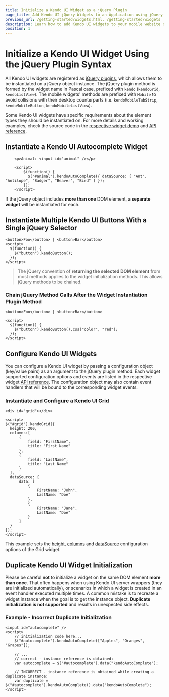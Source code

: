 ```yaml
---
title: Initialize a Kendo UI Widget as a jQuery Plugin
page_title: Add Kendo UI jQuery Widgets to an Application using jQuery Plugin
previous_url: /getting-started/widgets.html, /getting-started/widgets
description: Learn how to add Kendo UI widgets to your mobile website or web application.
position: 1
---
```


# Initialize a Kendo UI Widget Using the jQuery Plugin Syntax

All Kendo UI widgets are registered as [jQuery plugins](http://learn.jquery.com/plugins/), which allows them to be instantiated on a jQuery object
instance. The jQuery plugin method is formed by the widget name in Pascal case, prefixed with `kendo` (`kendoGrid`, `kendoListView`).  The mobile
widgets' methods are prefixed with `Mobile` to avoid collisions with their desktop counterparts (i.e. `kendoMobileTabStrip`, `kendoMobileButton`,
`kendoMobileListView`).

Some Kendo UI widgets have specific requirements about the element types they should be instantiated on. For more details and working examples,
check the source code in the [respective widget demo](http://demos.telerik.com/kendo-ui/) and [API reference](/api/introduction).

## Instantiate a Kendo UI Autocomplete Widget

        <p>Animal: <input id="animal" /></p>

        <script>
            $(function() {
              $("#animal").kendoAutoComplete({ dataSource: [ "Ant", "Antilope", "Badger", "Beaver", "Bird" ] });
            });
        </script>

If the jQuery object includes **more than one** DOM element, **a separate widget** will be instantiated for each.

## Instantiate Multiple Kendo UI Buttons With a Single jQuery Selector

    <button>Foo</button> | <button>Bar</button>
    <script>
      $(function() {
        $("button").kendoButton();
      });
    </script>


> The jQuery convention of **returning the selected DOM element** from most methods applies to the widget initialization methods. This allows jQuery
> methods to be chained.

### Chain jQuery Method Calls After the Widget Instantiation Plugin Method

    <button>Foo</button> | <button>Bar</button>

    <script>
      $(function() {
        $("button").kendoButton().css("color", "red");
      });
    </script>

## Configure Kendo UI Widgets

You can configure a Kendo UI widget by passing a configuration object (key/value pairs) as an argument to the jQuery plugin method. Each widget supported
configuration options and events are listed in the respective widget [API reference](/api/introduction). The configuration object may also contain
event handlers that will be bound to the corresponding widget events.

### Instantiate and Configure a Kendo UI Grid

    <div id="grid"></div>

    <script>
    $("#grid").kendoGrid({
      height: 200,
      columns:[
          {
              field: "FirstName",
              title: "First Name"
          },
          {
              field: "LastName",
              title: "Last Name"
          }
      ],
      dataSource: {
          data: [
              {
                  FirstName: "John",
                  LastName: "Doe"
              },
              {
                  FirstName: "Jane",
                  LastName: "Doe"
              }
          ]
      }
    });
    </script>

This example sets the [height](/api/web/grid#height-numberstring), [columns](/api/web/grid#columns-array) and [dataSource](/api/web/grid#datasource-kendodatadatasource--object) configuration options of the Grid widget.

## Duplicate Kendo UI Widget Initialization

Please be careful **not** to initialize a widget on the same DOM element **more than once**.
That often happens when using Kendo UI server wrappers (they are initialized automatically), or scenarios in which a widget is created in an event handler executed multiple times.
A common mistake is to recreate a widget instance when the goal is to get the instance object. **Duplicate initialization is not supported** and results in unexpected side effects.

### Example - Incorrect Duplicate Initialization

    <input id="autocomplete" />
    <script>
        // initialization code here...
        $("#autocomplete").kendoAutoComplete(["Apples", "Oranges", "Grapes"]);

        // ...
        // correct - instance reference is obtained:
        var autocomplete = $("#autocomplete").data("kendoAutoComplete");

        // INCORRECT - instance reference is obtained while creating a duplicate instance:
        var duplicate = $("#autocomplete").kendoAutoComplete().data("kendoAutoComplete");
    </script>
